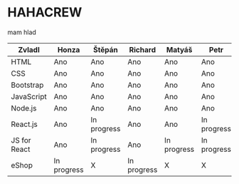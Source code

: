 # HAHACREW
mam hlad

<table class="table table-bordered">
  <thead class="thead-light">
  <tr>
    <th>Zvladl</th>
    <th >Honza</th>
    <th>Štěpán</th>
    <th>Richard</th>
    <th>Matyáš</th>
    <th>Petr</th>
    <th>Matěj</th>
  </tr>
    </thead>
  <tr>
    <td>HTML</td>
    <td>Ano</td>
    <td>Ano</td>
    <td>Ano</td>
    <td>Ano</td>
    <td>Ano</td>
    <td>Ano</td>
  </tr>
  <tr>
   <td>CSS</td>
    <td>Ano</td>
    <td>Ano</td>
    <td>Ano</td>
    <td>Ano</td>
    <td>Ano</td>
    <td>Ano</td>
  </tr>
  <tr>
    <td>Bootstrap</td>
    <td>Ano</td>
    <td>Ano</td>
    <td>Ano</td>
    <td>Ano</td>
    <td>Ano</td>
    <td>Ano</td>
  </tr>
  <tr>
    <td>JavaScript</td>
    <td>Ano</td>
    <td>Ano</td>
    <td>Ano</td>
    <td>Ano</td>
    <td>Ano</td>
    <td>Ano</td>
  </tr>
  <tr>
    <td>Node.js</td>
    <td>Ano</td>
    <td>Ano</td>
    <td>Ano</td>
    <td>Ano</td>
    <td>Ano</td>
    <td>Ano</td>
  </tr>
  <tr>
    <td>React.js</td>
    <td>Ano</td>
    <td>In progress</td>
    <td>Ano</td>
    <td>Ano</td>
    <td>In progress</td>
    <td>In progress</td>
  </tr>
  <tr>
    <td>JS for React</td>
    <td>Ano</td>
    <td>In progress</td>
    <td>Ano</td>
    <td>In progress</td>
    <td>In progress</td>
    <td>In progress</td>
  </tr>
  <tr>
    <td>eShop</td>
    <td>In progress</td>
    <td>X</td>
    <td>In progress</td>
    <td>X</td>
    <td>X</td>
    <td>X</td>
  </tr>
</table>
